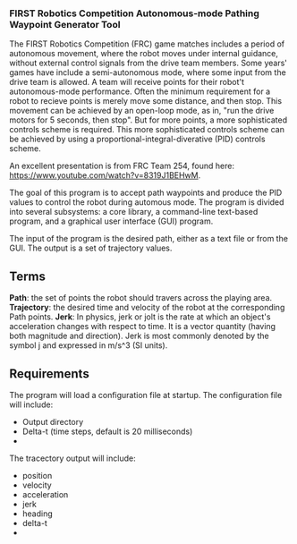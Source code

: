 ### FIRST Robotics Competition Autonomous-mode Pathing Waypoint Generator Tool

The FIRST Robotics Competition (FRC) game matches includes a period of autonomous movement, where the robot moves under internal guidance, without external control signals from the drive team members. Some years' games have include a semi-autonomous mode, where some input from the drive team is allowed. A team will receive points for their robot't autonomous-mode performance. Often the minimum requirement for a robot to recieve points is merely move some distance, and then stop. This movement can be achieved by an open-loop mode, as in, "run the drive motors for 5 seconds, then stop". But for more points, a more sophisticated controls scheme is required. This more sophisticated controls scheme can be achieved by using a proportional-integral-diverative (PID) controls scheme. 

An excellent presentation is from FRC Team 254, found here: https://www.youtube.com/watch?v=8319J1BEHwM.

The goal of this program is to accept path waypoints and produce the PID values to control the robot during automous mode. The program is divided into several subsystems: a core library, a command-line text-based program, and a graphical user interface (GUI) program. 

The input of the program is the desired path, either as a text file or from the GUI. The output is a set of trajectory values. 

## Terms  
**Path**: the set of points the robot should travers across the playing area.  
**Trajectory**: the desired time and velocity of the robot at the corresponding Path points. 
**Jerk**: In physics, jerk or jolt is the rate at which an object's acceleration changes with respect to time. It is a vector quantity (having both magnitude and direction). Jerk is most commonly denoted by the symbol j and expressed in m/s^3 (SI units).


## Requirements
The program will load a configuration file at startup. The configuration file will include: 
 * Output directory
 * Delta-t (time steps, default is 20 milliseconds)
 * 

The tracectory output will include:
 * position
 * velocity
 * acceleration 
 * jerk
 * heading
 * delta-t
 * 